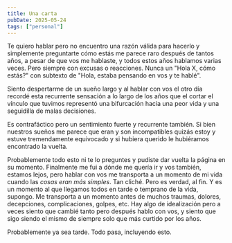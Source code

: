 ```yaml
---
title: Una carta
pubDate: 2025-05-24
tags: ["personal"]
---
```


Te quiero hablar pero no encuentro una razón válida para hacerlo y simplemente preguntarte cómo estás me parece raro después de tantos años, a pesar de que vos me hablaste, y todos estos años hablamos varias veces. Pero siempre con excusas o reacciones. Nunca un "Hola X, cómo estás?" con subtexto de "Hola, estaba pensando en vos y te hablé".

Siento despertarme de un sueño largo y al hablar con vos el otro día recordé esta recurrente sensación a lo largo de los años que el cortar el vínculo que tuvimos representó una bifurcación hacia una peor vida y una seguidilla de malas decisiones.

Es contrafáctico pero un sentimiento fuerte y recurrente también. Si bien nuestros sueños me parece que eran y son incompatibles quizás estoy y estuve tremendamente equivocado y si hubiera querido le hubiéramos encontrado la vuelta.

Probablemente todo esto ni te lo preguntes y pudiste dar vuelta la página en su momento. Finalmente me fui a dónde me quería ir y vos también, estamos lejos, pero hablar con vos me transporta a un momento de mi vida cuando las _cosas eran más simples_. Tan cliché. Pero es verdad, al fin. Y es un momento al que llegamos todos en tarde o temprano de la vida, supongo. Me transporta a un momento antes de muchos traumas, dolores, decepciones, complicaciones, golpes, etc. Hay algo de idealización pero a veces siento que cambié tanto pero después hablo con vos, y siento que sigo siendo el mismo de siempre solo que más curtido por los años.

Probablemente ya sea tarde. Todo pasa, incluyendo esto.